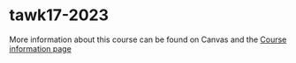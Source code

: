# tawk17-2023

More information about this course can be found on Canvas and the [Course information page](https://ju.redcapes.se/tawk17)
